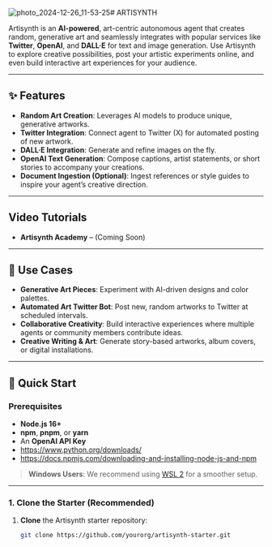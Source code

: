 ![photo_2024-12-26_11-53-25](https://github.com/user-attachments/assets/bdac4df8-9f26-420d-91cb-2c4138cd11f2)# ARTISYNTH



Artisynth is an **AI-powered**, art-centric autonomous agent that creates random, generative art and seamlessly integrates with popular services like **Twitter**, **OpenAI**, and **DALL·E** for text and image generation. Use Artisynth to explore creative possibilities, post your artistic experiments online, and even build interactive art experiences for your audience.

---

## ✨ Features

- **Random Art Creation**: Leverages AI models to produce unique, generative artworks.  
- **Twitter Integration**: Connect agent to Twitter (X) for automated posting of new artwork.  
- **DALL·E Integration**: Generate and refine images on the fly.  
- **OpenAI Text Generation**: Compose captions, artist statements, or short stories to accompany your creations.   
- **Document Ingestion (Optional)**: Ingest references or style guides to inspire your agent’s creative direction.

---

## Video Tutorials

- **Artisynth Academy** – (Coming Soon)

---

## 🎯 Use Cases

- **Generative Art Pieces**: Experiment with AI-driven designs and color palettes.  
- **Automated Art Twitter Bot**: Post new, random artworks to Twitter at scheduled intervals.  
- **Collaborative Creativity**: Build interactive experiences where multiple agents or community members contribute ideas.  
- **Creative Writing & Art**: Generate story-based artworks, album covers, or digital installations.

---

## 🚀 Quick Start

### Prerequisites

- **Node.js 16+**  
- **npm**, **pnpm**, or **yarn**   
- An **OpenAI API Key**  
- https://www.python.org/downloads/
- https://docs.npmjs.com/downloading-and-installing-node-js-and-npm

> **Windows Users**: We recommend using [WSL 2](https://learn.microsoft.com/en-us/windows/wsl/install) for a smoother setup.

---

### 1. Clone the Starter (Recommended)

1. **Clone** the Artisynth starter repository:
   ```bash
   git clone https://github.com/yourorg/artisynth-starter.git
